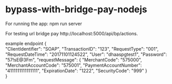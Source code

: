 # bypass-with-bridge-pay-nodejs

For running the app: npm run server

For testing url bridge pay http://localhost:5000/api/bp/actions.

example endpoint
{	
	"ClientIdentifier": "SOAP",
	"TransactionID": "123",
	"RequestType": "001",
	"RequestDateTime": "20171101124522",
	"User": "dhaaspgtest1",
	"Password": "57!sE@3Fm",
	"requestMessage": {
		"MerchantCode": "575000",
		"MerchantAccountCode": "575001",
		"PaymentAccountNumber": "4111111111111111",
		"ExpirationDate": "1222",
		"SecurityCode": "999"
	}	
}
